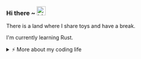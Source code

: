 ### Hi there ~ <img src="https://user-images.githubusercontent.com/1303154/88677602-1635ba80-d120-11ea-84d8-d263ba5fc3c0.gif" width="24px" alt="hi">

There is a land where I share toys and have a break.

I'm currently learning Rust.

<details>
<summary>⚡️ More about my coding life</summary>
<br />

<!--START_SECTION:waka-->
![Code Time](http://img.shields.io/badge/Code%20Time-0%20secs-blue)

![Profile Views](http://img.shields.io/badge/Profile%20Views-0-blue)

**🐱 My GitHub Data** 

> 📦 311.7 kB Used in GitHub's Storage 
 > 
> 🏆 159 Contributions in the Year 2025
 > 
> 🚫 Not Opted to Hire
 > 
> 📜 13 Public Repositories 
 > 
> 🔑 12 Private Repositories 
 > 
**I'm an Early 🐤** 

```text
🌞 Morning                88 commits          █████░░░░░░░░░░░░░░░░░░░░   21.67 % 
🌆 Daytime                164 commits         ██████████░░░░░░░░░░░░░░░   40.39 % 
🌃 Evening                116 commits         ███████░░░░░░░░░░░░░░░░░░   28.57 % 
🌙 Night                  38 commits          ██░░░░░░░░░░░░░░░░░░░░░░░   09.36 % 
```
📅 **I'm Most Productive on Friday** 

```text
Monday                   49 commits          ███░░░░░░░░░░░░░░░░░░░░░░   12.07 % 
Tuesday                  79 commits          █████░░░░░░░░░░░░░░░░░░░░   19.46 % 
Wednesday                51 commits          ███░░░░░░░░░░░░░░░░░░░░░░   12.56 % 
Thursday                 62 commits          ████░░░░░░░░░░░░░░░░░░░░░   15.27 % 
Friday                   96 commits          ██████░░░░░░░░░░░░░░░░░░░   23.65 % 
Saturday                 38 commits          ██░░░░░░░░░░░░░░░░░░░░░░░   09.36 % 
Sunday                   31 commits          ██░░░░░░░░░░░░░░░░░░░░░░░   07.64 % 
```


📊 **This Week I Spent My Time On** 

```text
🕑︎ Time Zone: Asia/Shanghai

💬 Programming Languages: 
No Activity Tracked This Week

🔥 Editors: 
No Activity Tracked This Week

🐱‍💻 Projects: 
No Activity Tracked This Week

💻 Operating System: 
No Activity Tracked This Week
```

**I Mostly Code in Python** 

```text
JavaScript               3 repos             ███░░░░░░░░░░░░░░░░░░░░░░   12.00 % 
Shell                    2 repos             ██░░░░░░░░░░░░░░░░░░░░░░░   08.00 % 
Rust                     2 repos             ██░░░░░░░░░░░░░░░░░░░░░░░   08.00 % 
Just                     1 repo              █░░░░░░░░░░░░░░░░░░░░░░░░   04.00 % 
C#                       1 repo              █░░░░░░░░░░░░░░░░░░░░░░░░   04.00 % 
```




 Last Updated on 21/07/2025 19:01:03 UTC
<!--END_SECTION:waka-->

![Top Langs](https://github-readme-stats.vercel.app/api/top-langs/?username=gitduk&layout=compact&hide=css,html)

![gitduk's github stats](https://github-readme-stats.vercel.app/api?username=gitduk&count_private=true&show_icons=true&theme=onedark)
</details>
